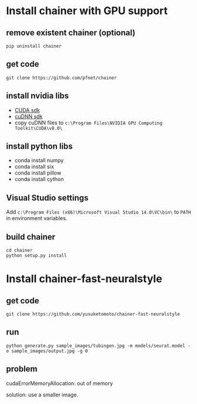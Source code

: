 # Install chainer with GPU support

## remove existent chainer (optional)
```
pip uninstall chainer
```

## get code
```
git clone https://github.com/pfnet/chainer
```

## install nvidia libs
* [CUDA sdk](https://developer.nvidia.com/cuda-downloads)
* [cuDNN sdk](https://developer.nvidia.com/cudnn)
* copy cuDNN files to `c:\Program Files\NVIDIA GPU Computing Toolkit\CUDA\v8.0\`

## install python libs
* conda install numpy
* conda install six
* conda install pillow
* conda install cython

## Visual Studio settings
Add `c:\Program Files (x86)\Microsoft Visual Studio 14.0\VC\bin\` to `PATH` in environment variables.

## build chainer
```
cd chainer
python setup.py	install
```

# Install chainer-fast-neuralstyle

## get code
```
git clone https://github.com/yusuketomoto/chainer-fast-neuralstyle
```

## run
```
python generate.py sample_images/tubingen.jpg -m models/seurat.model -o sample_images/output.jpg -g 0
```

## problem

cudaErrorMemoryAllocation: out of memory

solution: use a smaller image.

